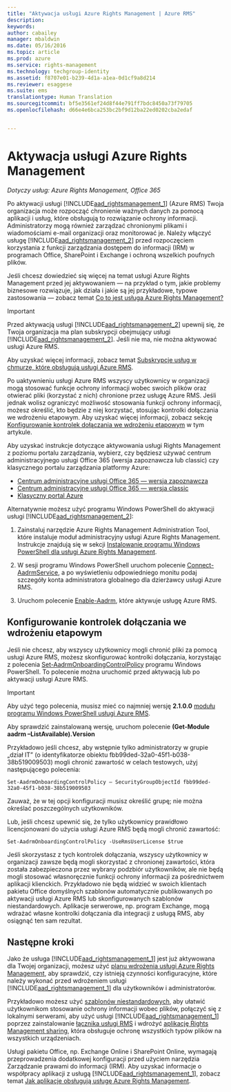```yaml
---
title: "Aktywacja usługi Azure Rights Management | Azure RMS"
description: 
keywords: 
author: cabailey
manager: mbaldwin
ms.date: 05/16/2016
ms.topic: article
ms.prod: azure
ms.service: rights-management
ms.technology: techgroup-identity
ms.assetid: f8707e01-b239-4d1a-a1ea-0d1cf9a8d214
ms.reviewer: esaggese
ms.suite: ems
translationtype: Human Translation
ms.sourcegitcommit: bf5e3561ef24d8f44e791ff7bdc8450a73f79705
ms.openlocfilehash: d66e4e6bca253bc2bf9d12ba22ed0202cba2edaf


---
```


# Aktywacja usługi Azure Rights Management

*Dotyczy usług: Azure Rights Management, Office 365*

Po aktywacji usługi [!INCLUDE[aad_rightsmanagement_1](../includes/aad_rightsmanagement_1_md.md)] (Azure RMS) Twoja organizacja może rozpocząć chronienie ważnych danych za pomocą aplikacji i usług, które obsługują to rozwiązanie ochrony informacji. Administratorzy mogą również zarządzać chronionymi plikami i wiadomościami e-mail organizacji oraz monitorować je. Należy włączyć usługę [!INCLUDE[aad_rightsmanagement_2](../includes/aad_rightsmanagement_2_md.md)] przed rozpoczęciem korzystania z funkcji zarządzania dostępem do informacji (IRM) w programach Office, SharePoint i Exchange i ochroną wszelkich poufnych plików.

Jeśli chcesz dowiedzieć się więcej na temat usługi Azure Rights Management przed jej aktywowaniem — na przykład o tym, jakie problemy biznesowe rozwiązuje, jak działa i jakie są jej przykładowe, typowe zastosowania — zobacz temat [Co to jest usługa Azure Rights Management?](../understand-explore/what-is-azure-rms.md)

> [!IMPORTANT]
> Przed aktywacją usługi [!INCLUDE[aad_rightsmanagement_2](../includes/aad_rightsmanagement_2_md.md)] upewnij się, że Twoja organizacja ma plan subskrypcji obejmujący usługi [!INCLUDE[aad_rightsmanagement_2](../includes/aad_rightsmanagement_2_md.md)]. Jeśli nie ma, nie można aktywować usługi Azure RMS.
>
> Aby uzyskać więcej informacji, zobacz temat [Subskrypcje usług w chmurze, które obsługują usługi Azure RMS](../get-started/requirements-subscriptions.md).

Po uaktywnieniu usługi Azure RMS wszyscy użytkownicy w organizacji mogą stosować funkcje ochrony informacji wobec swoich plików oraz otwierać pliki (korzystać z nich) chronione przez usługę Azure RMS. Jeśli jednak wolisz ograniczyć możliwość stosowania funkcji ochrony informacji, możesz określić, kto będzie z niej korzystać, stosując kontrolki dołączania we wdrożeniu etapowym. Aby uzyskać więcej informacji, zobacz sekcję [Konfigurowanie kontrolek dołączania we wdrożeniu etapowym](#configuring-onboarding-controls-for-a-phased-deployment) w tym artykule.

Aby uzyskać instrukcje dotyczące aktywowania usługi Rights Management z poziomu portalu zarządzania, wybierz, czy będziesz używać centrum administracyjnego usługi Office 365 (wersja zapoznawcza lub classic) czy klasycznego portalu zarządzania platformy Azure:


- [Centrum administracyjne usługi Office 365 — wersja zapoznawcza](activate-office365-preview.md)
- [Centrum administracyjne usługi Office 365 — wersja classic](activate-office365-classic.md)
- [Klasyczny portal Azure](activate-azure-classic.md)

Alternatywnie możesz użyć programu Windows PowerShell do aktywacji usługi [!INCLUDE[aad_rightsmanagement_2](../includes/aad_rightsmanagement_2_md.md)]:

1. Zainstaluj narzędzie Azure Rights Management Administration Tool, które instaluje moduł administracyjny usługi Azure Rights Management. Instrukcje znajdują się w sekcji [Instalowanie programu Windows PowerShell dla usługi Azure Rights Management](../deploy-use/install-powershell.md).

2. W sesji programu Windows PowerShell uruchom polecenie [Connect-AadrmService](https://msdn.microsoft.com/library/windowsazure/dn629415.aspx), a po wyświetleniu odpowiedniego monitu podaj szczegóły konta administratora globalnego dla dzierżawcy usługi Azure RMS.

3. Uruchom polecenie [Enable-Aadrm](http://msdn.microsoft.com/library/windowsazure/dn629412.aspx), które aktywuje usługę Azure RMS.

## Konfigurowanie kontrolek dołączania we wdrożeniu etapowym
Jeśli nie chcesz, aby wszyscy użytkownicy mogli chronić pliki za pomocą usługi Azure RMS, możesz skonfigurować kontrolki dołączania, korzystając z polecenia [Set-AadrmOnboardingControlPolicy](http://msdn.microsoft.com/library/azure/dn857521.aspx) programu Windows PowerShell. To polecenie można uruchomić przed aktywacją lub po aktywacji usługi Azure RMS.

> [!IMPORTANT]
> Aby użyć tego polecenia, musisz mieć co najmniej wersję **2.1.0.0** [modułu programu Windows PowerShell usługi Azure RMS](http://go.microsoft.com/fwlink/?LinkId=257721).
>
> Aby sprawdzić zainstalowaną wersję, uruchom polecenie **(Get-Module aadrm –ListAvailable).Version**

Przykładowo jeśli chcesz, aby wstępnie tylko administratorzy w grupie „dział IT” (o identyfikatorze obiektu fbb99ded-32a0-45f1-b038-38b519009503) mogli chronić zawartość w celach testowych, użyj następującego polecenia:

```
Set-AadrmOnboardingControlPolicy – SecurityGroupObjectId fbb99ded-32a0-45f1-b038-38b519009503
```
Zauważ, że w tej opcji konfiguracji musisz określić grupę; nie można określać poszczególnych użytkowników.

Lub, jeśli chcesz upewnić się, że tylko użytkownicy prawidłowo licencjonowani do użycia usługi Azure RMS będą mogli chronić zawartość:

```
Set-AadrmOnboardingControlPolicy -UseRmsUserLicense $true
```
Jeśli skorzystasz z tych kontrolek dołączania, wszyscy użytkownicy w organizacji zawsze będą mogli skorzystać z chronionej zawartości, która została zabezpieczona przez wybrany podzbiór użytkowników, ale nie będą mogli stosować własnoręcznie funkcji ochrony informacji za pośrednictwem aplikacji klienckich. Przykładowo nie będą widzieć w swoich klientach pakietu Office domyślnych szablonów automatycznie publikowanych po aktywacji usługi Azure RMS lub skonfigurowanych szablonów niestandardowych.  Aplikacje serwerowe, np. program Exchange, mogą wdrażać własne kontrolki dołączania dla integracji z usługą RMS, aby osiągnąć ten sam rezultat.


## Następne kroki
Jako że usługa [!INCLUDE[aad_rightsmanagement_1](../includes/aad_rightsmanagement_1_md.md)] jest już aktywowana dla Twojej organizacji, możesz użyć [planu wdrożenia usługi Azure Rights Management](../plan-design/deployment-roadmap.md), aby sprawdzić, czy istnieją czynności konfiguracyjne, które należy wykonać przed wdrożeniem usługi [!INCLUDE[aad_rightsmanagement_1](../includes/aad_rightsmanagement_1_md.md)] dla użytkowników i administratorów. 

Przykładowo możesz użyć [szablonów niestandardowych](configure-custom-templates.md), aby ułatwić użytkownikom stosowanie ochrony informacji wobec plików, połączyć się z lokalnymi serwerami, aby użyć usługi [!INCLUDE[aad_rightsmanagement_1](../includes/aad_rightsmanagement_1_md.md)] poprzez zainstalowanie [łącznika usługi RMS](deploy-rms-connector.md) i wdrożyć [aplikację Rights Management sharing](../rms-client/sharing-app-windows.md), która obsługuje ochronę wszystkich typów plików na wszystkich urządzeniach. 

Usługi pakietu Office, np. Exchange Online i SharePoint Online, wymagają przeprowadzenia dodatkowej konfiguracji przed użyciem narzędzia Zarządzanie prawami do informacji (IRM). Aby uzyskać informacje o współpracy aplikacji z usługą [!INCLUDE[aad_rightsmanagement_1](../includes/aad_rightsmanagement_1_md.md)], zobacz temat [Jak aplikacje obsługują usługę Azure Rights Management](../understand-explore/applications-support.md).




<!--HONumber=Jul16_HO3-->



